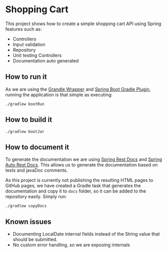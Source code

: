 # Shopping Cart

This project shows how to create a simple shopping cart API using Spring features such as:
* Controllers
* Input validation
* Repository
* Unit testing Controllers
* Documentation auto generated

## How to run it
As we are using the [Grandle Wrapper](https://docs.gradle.org/current/userguide/gradle_wrapper.html) and [Spring Boot Gradle Plugin](https://docs.spring.io/spring-boot/docs/2.1.1.RELEASE/gradle-plugin/reference/html/), running the application is that simple as executing:
```$bash
./gradlew bootRun
```

## How to build it

```$bash
./gradlew bootJar
```

## How to document it
To generate the documentation we are using [Spring Rest Docs](https://docs.spring.io/spring-restdocs/docs/2.0.2.RELEASE/reference/html5/) and [Spring Auto Rest Docs](https://scacap.github.io/spring-auto-restdocs/).
This allows us to generate the documentation based on tests and javaDoc comments.

As this project is currently not publishing the resulting HTML pages to GitHub pages, we have created a Gradle task that generates the documentation and copy it to `docs` folder, so it can be added to the repository easily.
Simply run:
```$bash
./gradlew copyDocs
```

## Known issues
* Documenting LocalDate internal fields instead of the String value that should be submitted.
* No custom error handling, so we are exposing internals